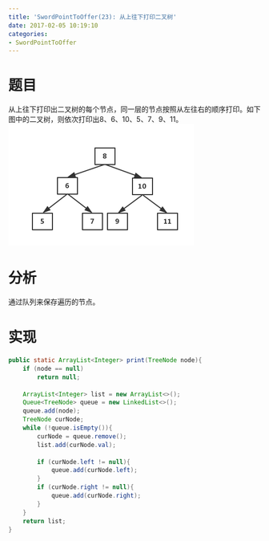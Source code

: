 ```yaml
---
title: 'SwordPointToOffer(23): 从上往下打印二叉树'
date: 2017-02-05 10:19:10
categories:
- SwordPointToOffer
---
```


# 题目
从上往下打印出二叉树的每个节点，同一层的节点按照从左往右的顺序打印。如下图中的二叉树，则依次打印出8、6、10、5、7、9、11。
![](/images/swordpointtooffer/t23.png)

# 分析
通过队列来保存遍历的节点。

# 实现
```java
public static ArrayList<Integer> print(TreeNode node){
    if (node == null)
        return null;

    ArrayList<Integer> list = new ArrayList<>();
    Queue<TreeNode> queue = new LinkedList<>();
    queue.add(node);
    TreeNode curNode;
    while (!queue.isEmpty()){
        curNode = queue.remove();
        list.add(curNode.val);

        if (curNode.left != null){
            queue.add(curNode.left);
        }
        if (curNode.right != null){
            queue.add(curNode.right);
        }
    }
    return list;
}
```